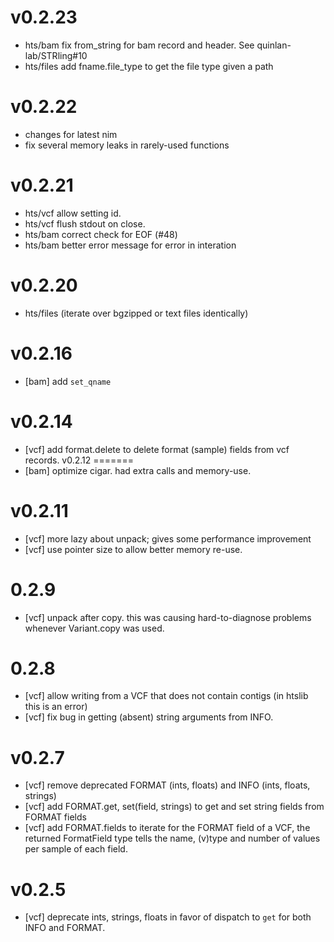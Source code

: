 v0.2.23
=======
+ hts/bam fix from_string for bam record and header. See quinlan-lab/STRling#10
+ hts/files add fname.file_type to get the file type given a path

v0.2.22
=======
+ changes for latest nim
+ fix several memory leaks in rarely-used functions

v0.2.21
=======
+ hts/vcf allow setting id.
+ hts/vcf flush stdout on close.
+ hts/bam correct check for EOF (#48)
+ hts/bam better error message for error in interation

v0.2.20
=======
+ hts/files (iterate over bgzipped or text files identically)

v0.2.16
=======
+ [bam] add `set_qname`

v0.2.14
=======
+ [vcf] add format.delete to delete format (sample) fields from vcf records.
v0.2.12
=======
+ [bam] optimize cigar. had extra calls and memory-use.

v0.2.11
=======
+ [vcf] more lazy about unpack; gives some performance improvement
+ [vcf] use pointer size to allow better memory re-use.

0.2.9
=====
+ [vcf] unpack after copy. this was causing hard-to-diagnose problems whenever Variant.copy was used.

0.2.8
=====
+ [vcf] allow writing from a VCF that does not contain contigs (in htslib this is an error)
+ [vcf] fix bug in getting (absent) string arguments from INFO.

v0.2.7
======
+ [vcf] remove deprecated FORMAT (ints, floats) and INFO (ints, floats, strings)
+ [vcf] add FORMAT.get, set(field, strings) to get and set string fields from FORMAT fields
+ [vcf] add FORMAT.fields to iterate for the FORMAT field of a VCF, the returned FormatField
        type tells the name, (v)type and number of values per sample of each field.

v0.2.5
======
+ [vcf] deprecate ints, strings, floats in favor of dispatch to `get` for both INFO and FORMAT.
